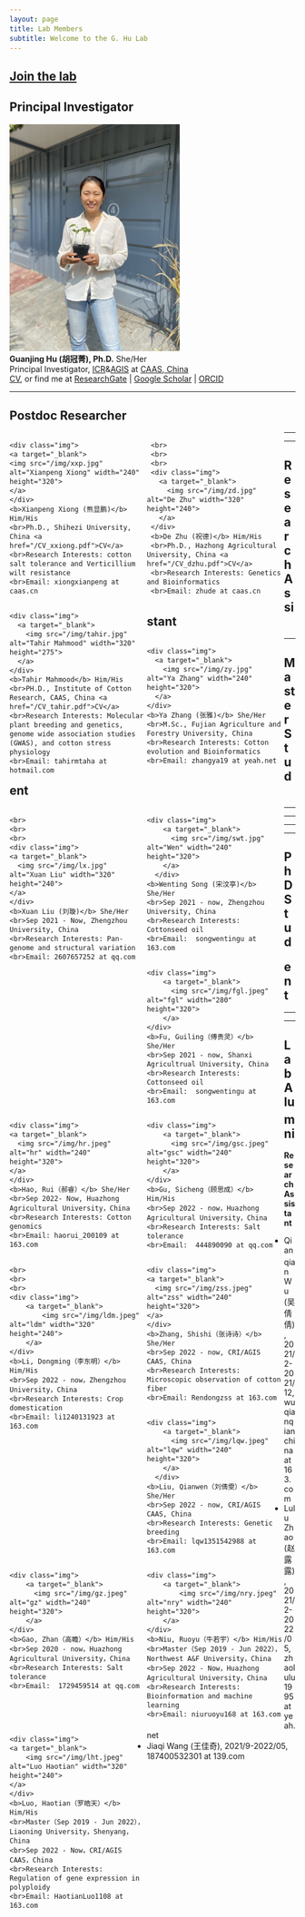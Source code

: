 ```yaml
---
layout: page
title: Lab Members
subtitle: Welcome to the G. Hu Lab
---
```



## [Join the lab](/positions)

## Principal Investigator
<div class="responsive">
  <div class="img">
    <a target="_blank">
      <img src="/img/hgj.jpg" alt="Guanjing Hu" width="300" height="400" >
    </a>
  </div>
<b>Guanjing Hu (胡冠菁), Ph.D.</b> She/Her
<br>Principal Investigator, <a href="http://cri.caas.cn/en/aboutccri/index.htm">ICR</a>&<a href="http://agis.caas.cn/en/research/principalinvestigator/253199.htm">AGIS</a> at <a href="http://www.caas.cn/en/">CAAS, China</a>
<br><a href="/cv">CV</a>, or find me at <a href="https://www.researchgate.net/profile/Guanjing-Hu">ResearchGate</a> | <a href="https://scholar.google.com/citations?user=6PMcbdoAAAAJ&hl=en">Google Scholar</a> | <a href="https://orcid.org/0000-0001-8552-7394">ORCID</a>
</div>

<div class="clearfix"></div>

-----

## Postdoc Researcher
<div style="display:block; width:100%;">
  <div style="width:48%; float: left; display: inline-block;">

    <div class="img">
    <a target="_blank">
    <img src="/img/xxp.jpg" alt="Xianpeng Xiong" width="240" height="320">
    </a>
    </div>
    <b>Xianpeng Xiong (熊显鹏)</b> Him/His
    <br>Ph.D., Shihezi University, China <a href="/CV_xxiong.pdf">CV</a>
    <br>Research Interests: cotton salt tolerance and Verticillium wilt resistance
    <br>Email: xiongxianpeng at caas.cn

  </div>

  <div style="width:3%; float: left; display: inline-block;">
  </div>

  <div style="width:48%; float: left; display: inline-block;">

     <br>
     <br>
     <br>
     <div class="img">
       <a target="_blank">
         <img src="/img/zd.jpg" alt="De Zhu" width="320" height="240">
       </a>
     </div>
     <b>De Zhu (祝德)</b> Him/His
     <br>Ph.D., Hazhong Agricultural University, China <a href="/CV_dzhu.pdf">CV</a>
     <br>Research Interests: Genetics and Bioinformatics
     <br>Email: zhude at caas.cn

  </div>
</div>

<div class="clearfix"></div>

-----
<div style="display:block; width:100%;">
  <div style="width:48%; float: left; display: inline-block;">

    <div class="img">
      <a target="_blank">
        <img src="/img/tahir.jpg" alt="Tahir Mahmood" width="320" height="275">
      </a>
    </div>
    <b>Tahir Mahmood</b> Him/His
    <br>PH.D., Institute of Cotton Research, CAAS, China <a href="/CV_tahir.pdf">CV</a>
    <br>Research Interests: Molecular plant breeding and genetics, genome wide association studies (GWAS), and cotton stress physiology
    <br>Email: tahirmtaha at hotmail.com

  </div>
</div>

<div class="clearfix"></div>

-----

## Research Assistant
<div style="display:block; width:100%;">
  <div style="width:48%; float: left; display: inline-block;">

    <div class="img">
      <a target="_blank">
        <img src="/img/zy.jpg" alt="Ya Zhang" width="240" height="320">
      </a>
    </div>
    <b>Ya Zhang (张雅)</b> She/Her
    <br>M.Sc., Fujian Agriculture and Forestry University, China
    <br>Research Interests: Cotton evolution and Bioinformatics
    <br>Email: zhangya19 at yeah.net

  </div>
</div>

<div class="clearfix"></div>

----

## Master Student
<div style="display:block; width:100%;">
  <div style="width:48%; float: left; display: inline-block;">

    <br>
    <br>
    <br>
    <div class="img">
    <a target="_blank">
      <img src="/img/lx.jpg" alt="Xuan Liu" width="320" height="240">
    </a>
    </div>
    <b>Xuan Liu (刘璇)</b> She/Her
    <br>Sep 2021 - Now, Zhengzhou University, China
    <br>Research Interests: Pan-genome and structural variation
    <br>Email: 2607657252 at qq.com

  </div>

  <div style="width:3%; float: left; display: inline-block;">
  </div>

  <div style="width:48%; float: left; display: inline-block;">

    <div class="img">
        <a target="_blank">
          <img src="/img/swt.jpg" alt="Wen" width="240" height="320">
        </a>
      </div>
    <b>Wenting Song (宋汶亭)</b> She/Her
    <br>Sep 2021 - now, Zhengzhou University, China
    <br>Research Interests: Cottonseed oil
    <br>Email:  songwentingu at 163.com

  </div>
</div>

<div class="clearfix"></div>

-----
<div style="display:block; width:100%;">
  <div style="width:48%; float: left; display: inline-block;">

    <div class="img">
        <a target="_blank">
          <img src="/img/fgl.jpeg" alt="fgl" width="280" height="320">
        </a>
    </div>
    <b>Fu, Guiling（傅贵灵）</b> She/Her
    <br>Sep 2021 - now, Shanxi Agricultrual University, China
    <br>Research Interests: Cottonseed oil
    <br>Email:  songwentingu at 163.com
  </div>

  <div style="width:3%; float: left; display: inline-block;">
  </div>

  <div style="width:48%; float: left; display: inline-block;">

    <div class="img">
    <a target="_blank">
      <img src="/img/hr.jpeg" alt="hr" width="240" height="320">
    </a>
    </div>
    <b>Hao, Rui（郝睿）</b> She/Her
    <br>Sep 2022- Now, Huazhong Agricultural University，China
    <br>Research Interests: Cotton genomics
    <br>Email: haorui_200109 at 163.com

  </div>
</div>

<div class="clearfix"></div>

-----
<div style="display:block; width:100%;">
  <div style="width:48%; float: left; display: inline-block;">

    <div class="img">
        <a target="_blank">
          <img src="/img/gsc.jpeg" alt="gsc" width="240" height="320">
        </a>
    </div>
    <b>Gu, Sicheng（顾思成）</b> Him/His
    <br>Sep 2022 - now，Huazhong Agricultural University，China
    <br>Research Interests: Salt tolerance
    <br>Email:  444890090 at qq.com
  </div>

  <div style="width:3%; float: left; display: inline-block;">
  </div>

  <div style="width:48%; float: left; display: inline-block;">

    <br>
    <br>
    <br>
    <div class="img">
        <a target="_blank">
            <img src="/img/ldm.jpeg" alt="ldm" width="320" height="240">
        </a>
    </div>
    <b>Li, Dongming（李东明）</b> Him/His
    <br>Sep 2022 - now，Zhengzhou University，China
    <br>Research Interests: Crop domestication
    <br>Email: li1240131923 at 163.com

  </div>
</div>

<div class="clearfix"></div>

-----
<div style="display:block; width:100%;">
  <div style="width:48%; float: left; display: inline-block;">

    <div class="img">
    <a target="_blank">
      <img src="/img/zss.jpeg" alt="zss" width="240" height="320">
    </a>
    </div>
    <b>Zhang, Shishi（张诗诗）</b> She/Her
    <br>Sep 2022 - now, CRI/AGIS CAAS, China
    <br>Research Interests: Microscopic observation of cotton fiber
    <br>Email: Rendongzss at 163.com

  </div>

  <div style="width:3%; float: left; display: inline-block;">
  </div>

  <div style="width:48%; float: left; display: inline-block;">

    <div class="img">
        <a target="_blank">
          <img src="/img/lqw.jpeg" alt="lqw" width="240" height="320">
        </a>
      </div>
    <b>Liu, Qianwen（刘倩雯）</b> She/Her
    <br>Sep 2022 - now, CRI/AGIS CAAS, China
    <br>Research Interests: Genetic breeding
    <br>Email: lqw1351542988 at 163.com

  </div>
</div>

<div class="clearfix"></div>

-----
## PhD Student

<div style="display:block; width:100%;">
  <div style="width:48%; float: left; display: inline-block;">

    <div class="img">
        <a target="_blank">
          <img src="/img/gz.jpeg" alt="gz" width="240" height="320">
        </a>
    </div>
    <b>Gao, Zhan（高瞻）</b> Him/His
    <br>Sep 2020 - now，Huazhong Agricultural University，China
    <br>Research Interests: Salt tolerance
    <br>Email:  1729459514 at qq.com
  </div>

  <div style="width:3%; float: left; display: inline-block;">
  </div>

  <div style="width:48%; float: left; display: inline-block;">

    <div class="img">
        <a target="_blank">
            <img src="/img/nry.jpeg" alt="nry" width="240" height="320">
        </a>
    </div>
    <b>Niu, Ruoyu（牛若宇）</b> Him/His
    <br>Master（Sep 2019 - Jun 2022），Northwest A&F University，China
    <br>Sep 2022 - Now，Huazhong Agricultural University，China
    <br>Research Interests: Bioinformation and machine learning
    <br>Email: niuruoyu168 at 163.com

  </div>
</div>

<div class="clearfix"></div>

-----
<div style="display:block; width:100%;">
  <div style="width:48%; float: left; display: inline-block;">

    <div class="img">
    <a target="_blank">
        <img src="/img/lht.jpeg" alt="Luo Haotian" width="320" height="240">
    </a>
    </div>
    <b>Luo, Haotian（罗皓天）</b> Him/His
    <br>Master（Sep 2019 - Jun 2022），Liaoning University，Shenyang，China
    <br>Sep 2022 - Now，CRI/AGIS CAAS，China
    <br>Research Interests: Regulation of gene expression in polyploidy
    <br>Email: HaotianLuo1108 at 163.com

  </div>
</div>

<div class="clearfix"></div>

-----
## Lab Alumni

**Research Assistant**
* Qianqian Wu (吴倩倩), 2021/2-2021/12, wuqianqianchina at 163.com
* Lulu Zhao (赵露露), 2021/2-2022/05, zhaolulu1995 at yeah.net
* Jiaqi Wang (王佳奇), 2021/9-2022/05, 187400532301 at 139.com

 
